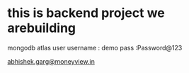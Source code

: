 # this is backend project we arebuilding

mongodb atlas user
username : demo
pass :Password@123

abhishek.garg@moneyview.in
